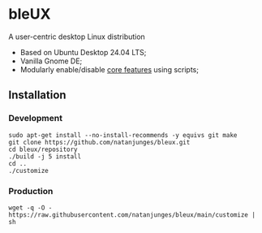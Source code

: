 # bleUX
A user-centric desktop Linux distribution

- Based on Ubuntu Desktop 24.04 LTS;
- Vanilla Gnome DE;
- Modularly enable/disable [core features](https://github.com/natanjunges/bleux/wiki/Features) using scripts;

## Installation
### Development

```shell
sudo apt-get install --no-install-recommends -y equivs git make
git clone https://github.com/natanjunges/bleux.git
cd bleux/repository
./build -j 5 install
cd ..
./customize
```

### Production

```shell
wget -q -O - https://raw.githubusercontent.com/natanjunges/bleux/main/customize | sh
```
